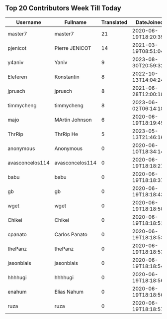 ## Top 20 Contributors Week Till Today ##
|Username|Fullname|Translated|DateJoined|Language|
|--------|--------|----------|----------|-------|
|master7|master7|21|2020-06-19T18:20:39.|pl|
|pjenicot|Pierre JENICOT|14|2021-03-19T08:51:04.|fr|
|y4aniv|Yaniv|9|2023-08-30T20:59:32.|fr|
|Eleferen|Konstantin|8|2022-10-13T14:04:24Z|ru|
|jprusch|jprusch|8|2021-06-28T12:00:18.|de|
|timmycheng|timmycheng|8|2023-06-02T06:14:18.|zh_Hans|
|majo|MArtin Johnson|6|2020-06-19T18:19:45Z|sv|
|ThrRip|ThrRip He|5|2023-05-13T21:46:16.|zh_Hans|
|anonymous|Anonymous|0|2020-06-10T18:34:14.||
|avasconcelos114|avasconcelos114|0|2020-06-19T18:18:27Z||
|babu|babu|0|2020-06-19T18:18:37.||
|gb|gb|0|2020-06-19T18:18:43.||
|wget|wget|0|2020-06-19T18:18:50Z|ro|
|Chikei|Chikei|0|2020-06-19T18:18:51Z|zh_Hant|
|cpanato|Carlos Panato|0|2020-06-19T18:18:53Z||
|thePanz|thePanz|0|2020-06-19T18:18:53Z|it|
|jasonblais|jasonblais|0|2020-06-19T18:18:54Z||
|hhhhugi|hhhhugi|0|2020-06-19T18:18:56.||
|enahum|Elias  Nahum|0|2020-06-19T18:18:56Z|es|
|ruza|ruza|0|2020-06-19T18:18:57.||
